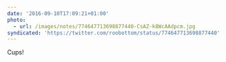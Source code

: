 ```yaml
---
date: '2016-09-10T17:09:21+01:00'
photo:
  - url: /images/notes/774647713698877440-CsAZ-k8WcAAdpcm.jpg
syndicated: 'https://twitter.com/roobottom/status/774647713698877440'
---
```

Cups! 
